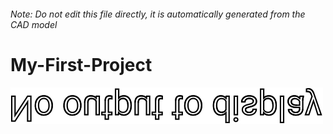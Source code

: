 ###### Note: Do not edit this file directly, it is automatically generated from the CAD model

# My-First-Project

![](/project.svg)



 

